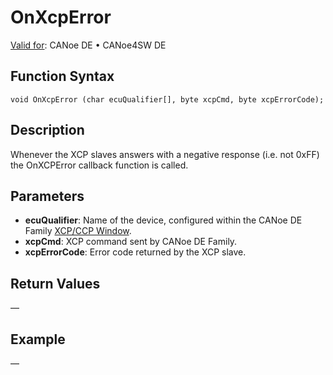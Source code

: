 # OnXcpError

[Valid for](../../../Shared/FeatureAvailability.md): CANoe DE • CANoe4SW DE

## Function Syntax

```plaintext
void OnXcpError (char ecuQualifier[], byte xcpCmd, byte xcpErrorCode);
```

## Description

Whenever the XCP slaves answers with a negative response (i.e. not 0xFF) the OnXCPError callback function is called.

## Parameters

- **ecuQualifier**: Name of the device, configured within the CANoe DE Family [XCP/CCP Window](../../../CANoeCANalyzer/AMDXCP/XCPConfiguration.md).
- **xcpCmd**: XCP command sent by CANoe DE Family.
- **xcpErrorCode**: Error code returned by the XCP slave.

## Return Values

—

## Example

—
